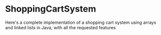 # ShoppingCartSystem
Here's a complete implementation of a shopping cart system using arrays and linked lists in Java, with all the requested features
